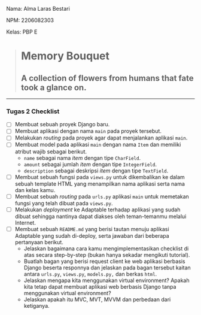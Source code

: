 Nama: Alma Laras Bestari

NPM: 2206082303

Kelas: PBP E

> # Memory Bouquet
> ## A collection of flowers from humans that fate took a glance on.

---

### Tugas 2 Checklist
- [ ] Membuat sebuah proyek Django baru.
- [ ] Membuat aplikasi dengan nama ```main``` pada proyek tersebut.
- [ ] Melakukan *routing* pada proyek agar dapat menjalankan aplikasi ```main```.
- [ ] Membuat model pada aplikasi ```main``` dengan nama ```Item``` dan memiliki atribut wajib sebagai berikut.
    - ```name``` sebagai nama *item* dengan tipe ```CharField```.
    - ```amount``` sebagai jumlah *item* dengan tipe ```IntegerField```.
    - ```description``` sebagai deskripsi *item* dengan tipe ```TextField```.
- [ ] Membuat sebuah fungsi pada ```views.py``` untuk dikembalikan ke dalam sebuah template HTML yang menampilkan nama aplikasi serta nama dan kelas kamu.
- [ ] Membuat sebuah *routing* pada ```urls.py``` aplikasi ```main``` untuk memetakan fungsi yang telah dibuat pada ```views.py```.
- [ ] Melakukan *deployment* ke Adaptable terhadap aplikasi yang sudah dibuat sehingga nantinya dapat diakses oleh teman-temanmu melalui Internet.
- [ ] Membuat sebuah ```README.md``` yang berisi tautan menuju aplikasi Adaptable yang sudah di-deploy, serta jawaban dari beberapa pertanyaan berikut.
    - Jelaskan bagaimana cara kamu mengimplementasikan checklist di atas secara step-by-step (bukan hanya sekadar mengikuti tutorial).
    - Buatlah bagan yang berisi request client ke web aplikasi berbasis Django beserta responnya dan jelaskan pada bagan tersebut kaitan antara ```urls.py```, ```views.py```, ```models.py,``` dan berkas ```html```.
    - Jelaskan mengapa kita menggunakan virtual environment? Apakah kita tetap dapat membuat aplikasi web berbasis Django tanpa menggunakan virtual environment?
    - Jelaskan apakah itu MVC, MVT, MVVM dan perbedaan dari ketiganya.
